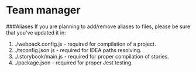 # Team manager

###Aliases
If you are planning to add/remove aliases to files, please be sure that you've updated it in:

1. ./webpack.config.js - required for compilation of a project.
2. ./tsconfig.json.js - required for IDEA paths resolving.
3. ./.storybook/main.js - required for proper compilation of stories.
4. ./package.json - required for proper Jest testing.
